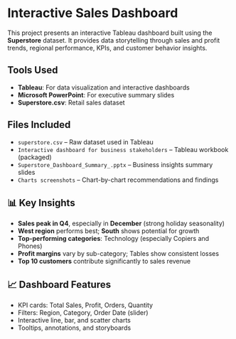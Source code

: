 # Interactive Sales Dashboard 

This project presents an interactive Tableau dashboard built using the **Superstore** dataset. 
It provides data storytelling through sales and profit trends, regional performance, KPIs, and customer behavior insights.

## Tools Used
- **Tableau**: For data visualization and interactive dashboards
- **Microsoft PowerPoint**: For executive summary slides
- **Superstore.csv**: Retail sales dataset

##  Files Included
- `superstore.csv` – Raw dataset used in Tableau
- `Interactive dashboard for business stakeholders` – Tableau workbook (packaged)
- `Superstore_Dashboard_Summary_.pptx` – Business insights summary slides
- `Charts screenshots` – Chart-by-chart recommendations and findings

## 📊 Key Insights
- **Sales peak in Q4**, especially in **December** (strong holiday seasonality)
- **West region** performs best; **South** shows potential for growth
- **Top-performing categories**: Technology (especially Copiers and Phones)
- **Profit margins** vary by sub-category; Tables show consistent losses
- **Top 10 customers** contribute significantly to sales revenue

## 📈 Dashboard Features
- KPI cards: Total Sales, Profit, Orders, Quantity
- Filters: Region, Category, Order Date (slider)
- Interactive line, bar, and scatter charts
- Tooltips, annotations, and storyboards

